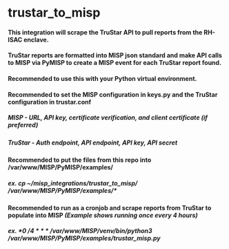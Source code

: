 # trustar_to_misp

#### This integration will scrape the TruStar API to pull reports from the RH-ISAC enclave.  

#### TruStar reports are formatted into MISP json standard and make API calls to MISP via PyMISP to create a MISP event for each TruStar report found.  
  
#### Recommended to use this with your Python virtual environment.  
  
#### Recommended to set the MISP configuration in keys.py and the TruStar configuration in trustar.conf  

#####  **MISP** - *URL, API key, certificate verification, and client certificate (if preferred)*  
#####  **TruStar** - *Auth endpoint, API endpoint, API key, API secret*  
  
#### Recommended to put the files from this repo into /var/www/MISP/PyMISP/examples/  

#####  **ex.** *cp ~/misp_integrations/trustar_to_misp/* /var/www/MISP/PyMISP/examples/*  
  
#### Recommended to run as a cronjob and scrape reports from TruStar to populate into MISP *(Example shows running once every 4 hours)*  

#####  **ex.** *0 */4 * * * /var/www/MISP/venv/bin/python3 /var/www/MISP/PyMISP/examples/trustar_misp.py*  
 
